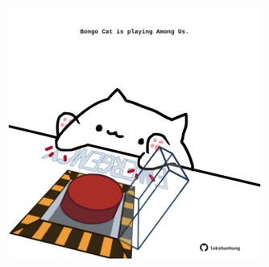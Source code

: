 <!-- built at 24/11/2022, 06:00:59 UTC -->
<p align="center">
  <img width="500" height="500" src="./ReadmeImage.svg">
</p>
